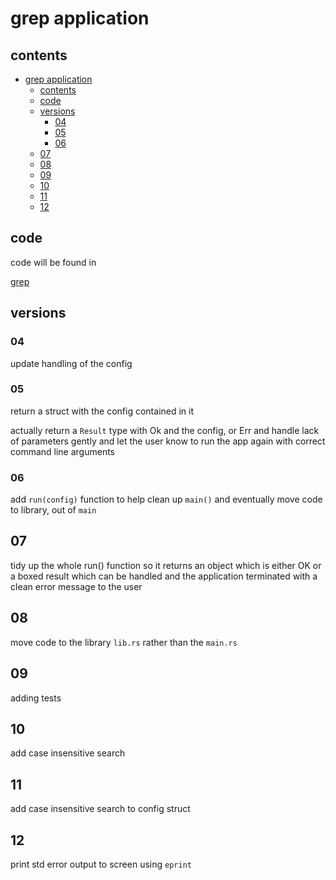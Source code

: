 # grep application

## contents

- [grep application](#grep-application)
  - [contents](#contents)
  - [code](#code)
  - [versions](#versions)
    - [04](#04)
    - [05](#05)
    - [06](#06)
  - [07](#07)
  - [08](#08)
  - [09](#09)
  - [10](#10)
  - [11](#11)
  - [12](#12)

## code

code will be found in 

[grep](../projects/grep/)

## versions

### 04

update handling of the config

### 05

return a struct with the config contained in it

actually return a `Result` type with Ok and the config, or Err and handle lack of parameters gently and let the user know to run the app again with correct command line arguments

### 06

add `run(config)` function to help clean up `main()` and eventually move code to library, out of `main`

## 07

tidy up the whole run() function so it returns an object which is either OK or a boxed result which can be handled and the application terminated with a clean error message to the user

## 08

move code to the library `lib.rs` rather than the `main.rs`

## 09 

adding tests

## 10 

add case insensitive search

## 11

add case insensitive search to config struct

## 12

print std error output to screen using `eprint`

